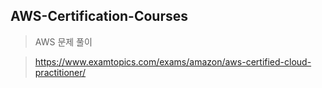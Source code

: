 ## AWS-Certification-Courses

> AWS 문제 풀이

>https://www.examtopics.com/exams/amazon/aws-certified-cloud-practitioner/ 



